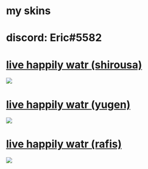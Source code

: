 # my skins

# discord: Eric#5582

# [live happily watr (shirousa)](https://www.dropbox.com/s/e70qpdptk5qlzk4/live%20happily%20watr%20%28shirousa%29.osk?dl=0) 
![](https://imgur.com/a/QPU23Ly)

# [live happily watr (yugen)](https://www.dropbox.com/s/jnjq0bv35ypresf/live%20happily%20watr%20%28yugen%29.osk?dl=0) 
![](https://imgur.com/a/W6UAZbp)

# [live happily watr (rafis)](https://www.dropbox.com/s/3k1rc9p6kfwyomy/live%20happily%20watr%20%28rafis%29.osk?dl=0) 
![](https://imgur.com/a/MwD67g5)
